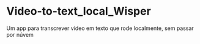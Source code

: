 # Video-to-text_local_Wisper
 Um app para transcrever vídeo em texto que rode localmente, sem passar por núvem
